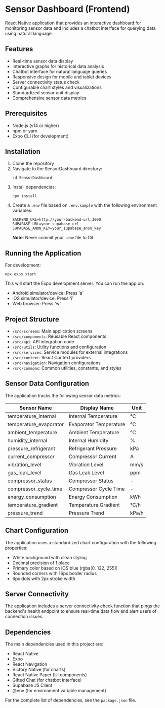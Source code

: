 # Sensor Dashboard (Frontend)

React Native application that provides an interactive dashboard for monitoring sensor data and includes a chatbot interface for querying data using natural language.

## Features

- Real-time sensor data display
- Interactive graphs for historical data analysis
- Chatbot interface for natural language queries
- Responsive design for mobile and tablet devices
- Server connectivity status check
- Configurable chart styles and visualizations
- Standardized sensor unit display
- Comprehensive sensor data metrics

## Prerequisites

- Node.js (v14 or higher)
- npm or yarn
- Expo CLI (for development)

## Installation

1. Clone the repository
2. Navigate to the SensorDashboard directory:
   ```
   cd SensorDashboard
   ```
3. Install dependencies:
   ```
   npm install
   ```
4. Create a `.env` file based on `.env.sample` with the following environment variables:
   ```
   BACKEND_URL=http://your-backend-url:3000
   SUPABASE_URL=your_supabase_url
   SUPABASE_ANON_KEY=your_supabase_anon_key
   ```
   **Note**: Never commit your `.env` file to Git.

## Running the Application

For development:

```
npx expo start
```

This will start the Expo development server. You can run the app on:

- Android simulator/device: Press 'a'
- iOS simulator/device: Press 'i'
- Web browser: Press 'w'

## Project Structure

- `/src/screens`: Main application screens
- `/src/components`: Reusable React components
- `/src/api`: API integration code
- `/src/utils`: Utility functions and configuration
- `/src/services`: Service modules for external integrations
- `/src/context`: React Context providers
- `/src/navigation`: Navigation configurations
- `/src/commons`: Common utilities, constants, and styles

## Sensor Data Configuration

The application tracks the following sensor data metrics:

| Sensor Name            | Display Name           | Unit  |
| ---------------------- | ---------------------- | ----- |
| temperature_internal   | Internal Temperature   | °C    |
| temperature_evaporator | Evaporator Temperature | °C    |
| ambient_temperature    | Ambient Temperature    | °C    |
| humidity_internal      | Internal Humidity      | %     |
| pressure_refrigerant   | Refrigerant Pressure   | kPa   |
| current_compressor     | Compressor Current     | A     |
| vibration_level        | Vibration Level        | mm/s  |
| gas_leak_level         | Gas Leak Level         | ppm   |
| compressor_status      | Compressor Status      | -     |
| compressor_cycle_time  | Compressor Cycle Time  | -     |
| energy_consumption     | Energy Consumption     | kWh   |
| temperature_gradient   | Temperature Gradient   | °C/h  |
| pressure_trend         | Pressure Trend         | kPa/h |

## Chart Configuration

The application uses a standardized chart configuration with the following properties:

- White background with clean styling
- Decimal precision of 1 place
- Primary color based on iOS blue (rgba(0, 122, 255))
- Rounded corners with 16px border radius
- 6px dots with 2px stroke width

## Server Connectivity

The application includes a server connectivity check function that pings the backend's health endpoint to ensure real-time data flow and alert users of connection issues.

## Dependencies

The main dependencies used in this project are:

- React Native
- Expo
- React Navigation
- Victory Native (for charts)
- React Native Paper (UI components)
- Gifted Chat (for chatbot interface)
- Supabase JS Client
- @env (for environment variable management)

For the complete list of dependencies, see the `package.json` file.
